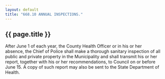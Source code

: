 ```yaml
---
layout: default 
title: "668.10 ANNUAL INSPECTIONS."
---
```


{{ page.title }}
----------------

After June 1 of each year, the County Health Officer or in his or her
absence, the Chief of Police shall make a thorough sanitary inspection
of all public and private property in the Municipality and shall
transmit his or her report, together with his or her recommendations, to
Council on or before June 15. A copy of such report may also be sent to
the State Department of Health.
